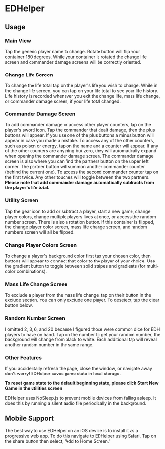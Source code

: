 # EDHelper

## Usage

### Main View
Tap the generic player name to change. Rotate button will flip your container 180 degrees.
While your container is rotated the change life screen and commander damage screens will be correctly oriented.

### Change Life Screen
To change the life total tap on the player's life you wish to change.
While in the change life screen, you can tap on your life total to see your life history.
Life history is recorded whenever you exit the change life, mass life change, or commander damage screen,
if your life total changed.

### Commander Damage Screen
To add commander damage or access other player counters, tap on the player's sword icon.
Tap the commander that dealt damage, then the plus buttons will appear.
If you use one of the plus buttons a minus button will appear in case you made a mistake.
To access any of the other counters, such as poison or energy, tap on the name and a counter will appear.
If any of the other counters are anything but zero,
they will automatically expand when opening the commander damage screen.
The commander damage screen is also where you can find the partners button on the upper left corner.
The partner button will summon another commander counter (behind the current one).
To access the second commander counter tap on the first twice.
Any other touches will toggle between the two partners.
**Please note that add commander damage automatically subtracts from the player's life total.**

### Utility Screen
Tap the gear icon to add or subtract a player, start a new game,
change player colors, change multiple players lives at once, or access the random number screen.
There is also a rotation button. If this container is flipped,
the change player color screen, mass life change screen, and random numbers screen
will all be flipped.

### Change Player Colors Screen
To change a player's background color first tap your chosen color,
then buttons will appear to connect that color to the player of your choice.
Use the gradient button to toggle between solid stripes and gradients
(for multi-color combinations).

### Mass Life Change Screen
To exclude a player from the mass life change, tap on their button in the exclude section.
You can only exclude one player. To deselect, tap the clear button below.

### Random Number Screen
I omitted 2, 3, 6, and 20 because I figured those were common dice for EDH players to have on hand.
Tap on the number to get your random number, the background will change from black to white.
Each additional tap will reveal another random number in the same range.

### Other Features
If you accidentally refresh the page, close the window, or navigate away
don't worry! EDHelper saves game state in local storage.

**To reset game state to the default beginning state, please click Start New Game in the utilities screen**

EDHelper uses NoSleep.js to prevent mobile devices from falling asleep. It does this by running a silent audio file periodically in the background.

## Mobile Support

The best way to use EDHelper on an iOS device is to install it as a progressive web app.
To do this navigate to EDHelper using Safari. Tap on the share button then select, 'Add to Home Screen.'
